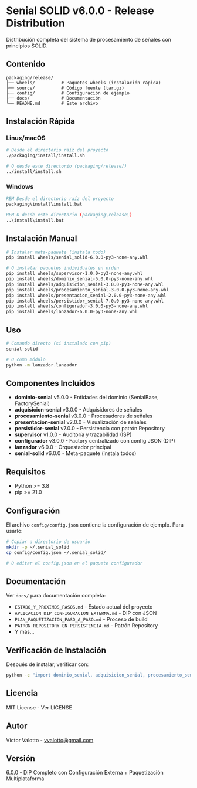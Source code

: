 # Senial SOLID v6.0.0 - Release Distribution

Distribución completa del sistema de procesamiento de señales con principios SOLID.

## Contenido

```
packaging/release/
├── wheels/          # Paquetes wheels (instalación rápida)
├── source/          # Código fuente (tar.gz)
├── config/          # Configuración de ejemplo
├── docs/            # Documentación
└── README.md        # Este archivo
```

## Instalación Rápida

### Linux/macOS

```bash
# Desde el directorio raíz del proyecto
./packaging/install/install.sh

# O desde este directorio (packaging/release/)
../install/install.sh
```

### Windows

```cmd
REM Desde el directorio raíz del proyecto
packaging\install\install.bat

REM O desde este directorio (packaging\release\)
..\install\install.bat
```

## Instalación Manual

```bash
# Instalar meta-paquete (instala todo)
pip install wheels/senial_solid-6.0.0-py3-none-any.whl

# O instalar paquetes individuales en orden
pip install wheels/supervisor-1.0.0-py3-none-any.whl
pip install wheels/dominio_senial-5.0.0-py3-none-any.whl
pip install wheels/adquisicion_senial-3.0.0-py3-none-any.whl
pip install wheels/procesamiento_senial-3.0.0-py3-none-any.whl
pip install wheels/presentacion_senial-2.0.0-py3-none-any.whl
pip install wheels/persistidor_senial-7.0.0-py3-none-any.whl
pip install wheels/configurador-3.0.0-py3-none-any.whl
pip install wheels/lanzador-6.0.0-py3-none-any.whl
```

## Uso

```bash
# Comando directo (si instalado con pip)
senial-solid

# O como módulo
python -m lanzador.lanzador
```

## Componentes Incluidos

- **dominio-senial** v5.0.0 - Entidades del dominio (SenialBase, FactorySenial)
- **adquisicion-senial** v3.0.0 - Adquisidores de señales
- **procesamiento-senial** v3.0.0 - Procesadores de señales
- **presentacion-senial** v2.0.0 - Visualización de señales
- **persistidor-senial** v7.0.0 - Persistencia con patrón Repository
- **supervisor** v1.0.0 - Auditoría y trazabilidad (ISP)
- **configurador** v3.0.0 - Factory centralizado con config JSON (DIP)
- **lanzador** v6.0.0 - Orquestador principal
- **senial-solid** v6.0.0 - Meta-paquete (instala todos)

## Requisitos

- Python >= 3.8
- pip >= 21.0

## Configuración

El archivo `config/config.json` contiene la configuración de ejemplo. Para usarlo:

```bash
# Copiar a directorio de usuario
mkdir -p ~/.senial_solid
cp config/config.json ~/.senial_solid/

# O editar el config.json en el paquete configurador
```

## Documentación

Ver `docs/` para documentación completa:

- `ESTADO_Y_PROXIMOS_PASOS.md` - Estado actual del proyecto
- `APLICACION_DIP_CONFIGURACION_EXTERNA.md` - DIP con JSON
- `PLAN_PAQUETIZACION_PASO_A_PASO.md` - Proceso de build
- `PATRON REPOSITORY EN PERSISTENCIA.md` - Patrón Repository
- Y más...

## Verificación de Instalación

Después de instalar, verificar con:

```bash
python -c "import dominio_senial, adquisicion_senial, procesamiento_senial, presentacion_senial, persistidor_senial, supervisor, configurador, lanzador; print('✓ Todo instalado correctamente')"
```

## Licencia

MIT License - Ver LICENSE

## Autor

Victor Valotto - vvalotto@gmail.com

## Versión

6.0.0 - DIP Completo con Configuración Externa + Paquetización Multiplataforma
